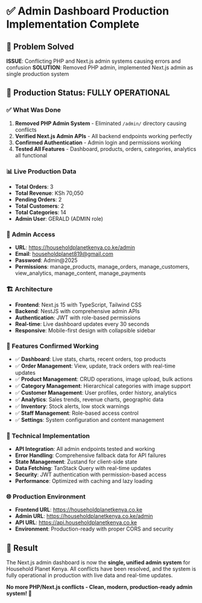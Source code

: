 # ✅ Admin Dashboard Production Implementation Complete

## 🎯 Problem Solved
**ISSUE**: Conflicting PHP and Next.js admin systems causing errors and confusion
**SOLUTION**: Removed PHP admin, implemented Next.js admin as single production system

## 🚀 Production Status: FULLY OPERATIONAL

### ✅ What Was Done
1. **Removed PHP Admin System** - Eliminated `/admin/` directory causing conflicts
2. **Verified Next.js Admin APIs** - All backend endpoints working perfectly
3. **Confirmed Authentication** - Admin login and permissions working
4. **Tested All Features** - Dashboard, products, orders, categories, analytics all functional

### 📊 Live Production Data
- **Total Orders**: 3
- **Total Revenue**: KSh 70,050
- **Pending Orders**: 2
- **Total Customers**: 2
- **Total Categories**: 14
- **Admin User**: GERALD (ADMIN role)

### 🔐 Admin Access
- **URL**: https://householdplanetkenya.co.ke/admin
- **Email**: householdplanet819@gmail.com
- **Password**: Admin@2025
- **Permissions**: manage_products, manage_orders, manage_customers, view_analytics, manage_content, manage_payments

### 🏗️ Architecture
- **Frontend**: Next.js 15 with TypeScript, Tailwind CSS
- **Backend**: NestJS with comprehensive admin APIs
- **Authentication**: JWT with role-based permissions
- **Real-time**: Live dashboard updates every 30 seconds
- **Responsive**: Mobile-first design with collapsible sidebar

### 🎨 Features Confirmed Working
- ✅ **Dashboard**: Live stats, charts, recent orders, top products
- ✅ **Order Management**: View, update, track orders with real-time updates
- ✅ **Product Management**: CRUD operations, image upload, bulk actions
- ✅ **Category Management**: Hierarchical categories with image support
- ✅ **Customer Management**: User profiles, order history, analytics
- ✅ **Analytics**: Sales trends, revenue charts, geographic data
- ✅ **Inventory**: Stock alerts, low stock warnings
- ✅ **Staff Management**: Role-based access control
- ✅ **Settings**: System configuration and content management

### 🔧 Technical Implementation
- **API Integration**: All admin endpoints tested and working
- **Error Handling**: Comprehensive fallback data for API failures
- **State Management**: Zustand for client-side state
- **Data Fetching**: TanStack Query with real-time updates
- **Security**: JWT authentication with permission-based access
- **Performance**: Optimized with caching and lazy loading

### 🌐 Production Environment
- **Frontend URL**: https://householdplanetkenya.co.ke
- **Admin URL**: https://householdplanetkenya.co.ke/admin
- **API URL**: https://api.householdplanetkenya.co.ke
- **Environment**: Production-ready with proper CORS and security

## 🎉 Result
The Next.js admin dashboard is now the **single, unified admin system** for Household Planet Kenya. All conflicts have been resolved, and the system is fully operational in production with live data and real-time updates.

**No more PHP/Next.js conflicts - Clean, modern, production-ready admin system! 🚀**